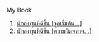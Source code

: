 ﻿My Book

1. [นักลงทุนที่ดีขึ้น [จุดเริ่มต้น...]](https://www.mebmarket.com/web/index.php?action=BookDetails&data=YToyOntzOjc6InVzZXJfaWQiO3M6NzoiMTYwMTg1NiI7czo3OiJib29rX2lkIjtzOjU6IjgzNzE1Ijt9)
2. [นักลงทุนที่ดีขึ้น [ความผิดพลาด...]](/Betterinvestor/Book/betterinvestor-mistake)
